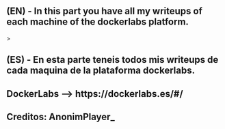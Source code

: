 <h2>(EN) - In this part you have all my writeups of each machine of the dockerlabs platform.</h2>>
<h2>(ES) - En esta parte teneis todos mis writeups de cada maquina de la plataforma dockerlabs.</h2>

<h2>DockerLabs --> https://dockerlabs.es/#/</h2>

<h2>Creditos: AnonimPlayer_</h2>
